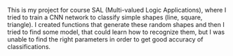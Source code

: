 This is my project for course SAL (Multi-valued Logic Applications), where I tried to train a CNN network to classify simple shapes (line, square, triangle). I created functions that generate these random shapes 
and then I tried to find some model, that could learn how to recognize them, but I was unable to find the right parameters in order to get good accuracy of classifications.
